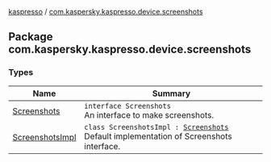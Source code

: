 [kaspresso](../index.md) / [com.kaspersky.kaspresso.device.screenshots](./index.md)

## Package com.kaspersky.kaspresso.device.screenshots

### Types

| Name | Summary |
|---|---|
| [Screenshots](-screenshots/index.md) | `interface Screenshots`<br>An interface to make screenshots. |
| [ScreenshotsImpl](-screenshots-impl/index.md) | `class ScreenshotsImpl : `[`Screenshots`](-screenshots/index.md)<br>Default implementation of Screenshots interface. |
